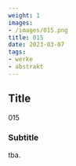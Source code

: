 ```yaml
---
weight: 1
images:
- /images/015.png
title: 015
date: 2023-03-07
tags:
- werke
- abstrakt
---
```


## Title
015

### Subtitle
tba.